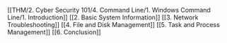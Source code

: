 [[THM/2. Cyber Security 101/4. Command Line/1. Windows Command Line/1. Introduction]]
[[2. Basic System Information]]
[[3. Network Troubleshooting]]
[[4. File and Disk Management]]
[[5. Task and Process Management]]
[[6. Conclusion]]
